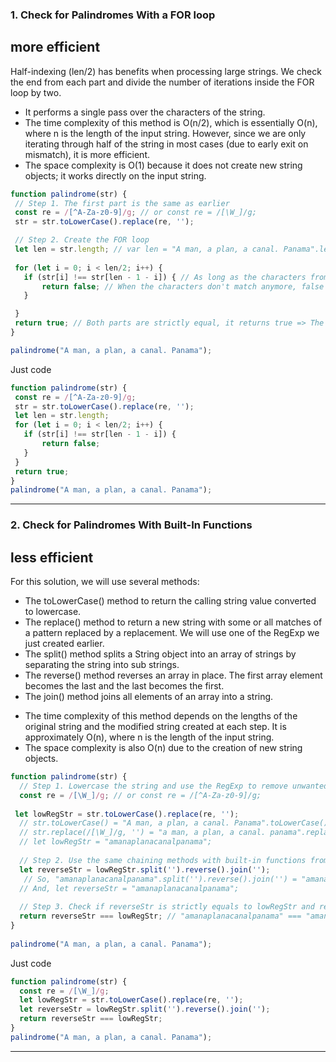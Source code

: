 
### 1. Check for Palindromes With a FOR loop
**more efficient**
---
Half-indexing (len/2) has benefits when processing large strings. We check the end from each part and divide the number of iterations inside the FOR loop by two.

- It performs a single pass over the characters of the string.
- The time complexity of this method is O(n/2), which is essentially O(n), where n is the length of the input string. However, since we are only iterating through half of the string in most cases (due to early exit on mismatch), it is more efficient.
- The space complexity is O(1) because it does not create new string objects; it works directly on the input string.

``` javascript
function palindrome(str) {
 // Step 1. The first part is the same as earlier
 const re = /[^A-Za-z0-9]/g; // or const re = /[\W_]/g;
 str = str.toLowerCase().replace(re, '');

 // Step 2. Create the FOR loop
 let len = str.length; // var len = "A man, a plan, a canal. Panama".length = 30
 
 for (let i = 0; i < len/2; i++) {
   if (str[i] !== str[len - 1 - i]) { // As long as the characters from each part match, the FOR loop will go on
       return false; // When the characters don't match anymore, false is returned and we exit the FOR loop
   }

 }
 return true; // Both parts are strictly equal, it returns true => The string is a palindrome
}

palindrome("A man, a plan, a canal. Panama");
```

Just code
```javascript
function palindrome(str) {
 const re = /[^A-Za-z0-9]/g;
 str = str.toLowerCase().replace(re, '');
 let len = str.length;
 for (let i = 0; i < len/2; i++) {
   if (str[i] !== str[len - 1 - i]) {
       return false;
   }
 }
 return true;
}
palindrome("A man, a plan, a canal. Panama");
```
___
### 2. Check for Palindromes With Built-In Functions 
**less efficient**
---
For this solution, we will use several methods:

* The toLowerCase() method to return the calling string value converted to lowercase.
* The replace() method to return a new string with some or all matches of a pattern replaced by a replacement. We will use one of the RegExp we just created earlier.
* The split() method splits a String object into an array of strings by separating the string into sub strings.
* The reverse() method reverses an array in place. The first array element becomes the last and the last becomes the first.
* The join() method joins all elements of an array into a string.
- The time complexity of this method depends on the lengths of the original string and the modified string created at each step. It is approximately O(n), where n is the length of the input string.
- The space complexity is also O(n) due to the creation of new string objects.

```javascript
function palindrome(str) {
  // Step 1. Lowercase the string and use the RegExp to remove unwanted characters from it
  const re = /[\W_]/g; // or const re = /[^A-Za-z0-9]/g;
  
 let lowRegStr = str.toLowerCase().replace(re, '');
  // str.toLowerCase() = "A man, a plan, a canal. Panama".toLowerCase() = "a man, a plan, a canal. panama"
  // str.replace(/[\W_]/g, '') = "a man, a plan, a canal. panama".replace(/[\W_]/g, '') = "amanaplanacanalpanama"
  // let lowRegStr = "amanaplanacanalpanama";
     
  // Step 2. Use the same chaining methods with built-in functions from the previous article 'Three Ways to Reverse a String in JavaScript'
  let reverseStr = lowRegStr.split('').reverse().join(''); 
   // So, "amanaplanacanalpanama".split('').reverse().join('') = "amanaplanacanalpanama";
  // And, let reverseStr = "amanaplanacanalpanama";
   
  // Step 3. Check if reverseStr is strictly equals to lowRegStr and return a Boolean
  return reverseStr === lowRegStr; // "amanaplanacanalpanama" === "amanaplanacanalpanama"? => true
}
 
palindrome("A man, a plan, a canal. Panama");
```

Just code 
```javascript
function palindrome(str) {
  const re = /[\W_]/g;
  let lowRegStr = str.toLowerCase().replace(re, '');
  let reverseStr = lowRegStr.split('').reverse().join(''); 
  return reverseStr === lowRegStr;
}
palindrome("A man, a plan, a canal. Panama");
```
---